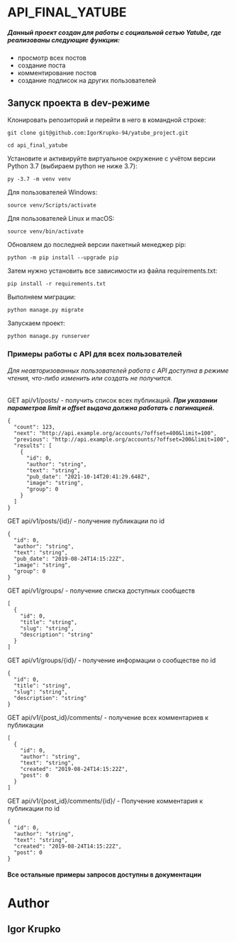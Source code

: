 # API_FINAL_YATUBE
##### Данный проект создан для работы с социальной сетью Yatube, где реализованы следующие функции:
- просмотр всех постов
- создание поста
- комментирование постов
- создание подписок на других пользователей

## Запуск проекта в dev-режиме
Клонировать репозиторий и перейти в него в командной строке:
``` 
git clone git@github.com:IgorKrupko-94/yatube_project.git 
```
``` 
cd api_final_yatube 
```
Установите и активируйте виртуальное окружение c учётом версии Python 3.7 (выбираем python не ниже 3.7):
``` 
py -3.7 -m venv venv 
```
Для пользователей Windows:
``` 
source venv/Scripts/activate 
```
Для пользователей Linux и macOS:
``` 
source venv/bin/activate 
```
Обновляем до последней версии пакетный менеджер pip:
``` 
python -m pip install --upgrade pip 
```
Затем нужно установить все зависимости из файла requirements.txt:
``` 
pip install -r requirements.txt 
```
Выполняем миграции:
``` 
python manage.py migrate 
```
Запускаем проект:
``` 
python manage.py runserver 
```

### Примеры работы с API для всех пользователей
###### Для неавторизованных пользователей работа с API доступна в режиме чтения, что-либо изменить или создать не получится.
GET api/v1/posts/ - получить список всех публикаций.
***При указании параметров limit и offset выдача должна работать с пагинацией.***
```
{
  "count": 123,
  "next": "http://api.example.org/accounts/?offset=400&limit=100",
  "previous": "http://api.example.org/accounts/?offset=200&limit=100",
  "results": [
    {
      "id": 0,
      "author": "string",
      "text": "string",
      "pub_date": "2021-10-14T20:41:29.648Z",
      "image": "string",
      "group": 0
    }
  ]
}
```
GET api/v1/posts/{id}/ - получение публикации по id
```
{
  "id": 0,
  "author": "string",
  "text": "string",
  "pub_date": "2019-08-24T14:15:22Z",
  "image": "string",
  "group": 0
}
```
GET api/v1/groups/ - получение списка доступных сообществ
```
[
  {
    "id": 0,
    "title": "string",
    "slug": "string",
    "description": "string"
  }
]
```
GET api/v1/groups/{id}/ - получение информации о сообществе по id
```
{
  "id": 0,
  "title": "string",
  "slug": "string",
  "description": "string"
}
```
GET api/v1/{post_id}/comments/ - получение всех комментариев к публикации
```
[
  {
    "id": 0,
    "author": "string",
    "text": "string",
    "created": "2019-08-24T14:15:22Z",
    "post": 0
  }
]
```
GET api/v1/{post_id}/comments/{id}/ - Получение комментария к публикации по id
```
{
  "id": 0,
  "author": "string",
  "text": "string",
  "created": "2019-08-24T14:15:22Z",
  "post": 0
}
```

#### Все остальные примеры запросов доступны в документации

# Author
## Igor Krupko